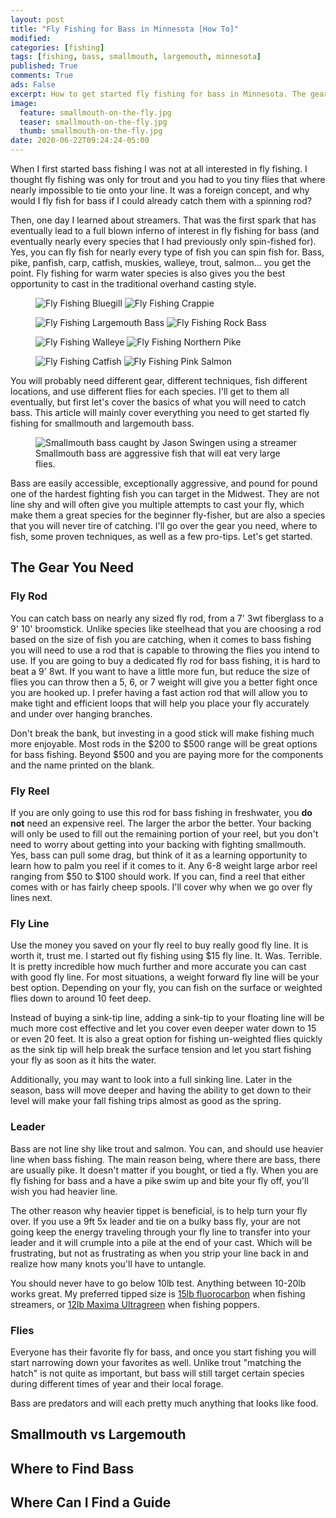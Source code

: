 ```yaml
---
layout: post
title: "Fly Fishing for Bass in Minnesota [How To]"
modified:
categories: [fishing]
tags: [fishing, bass, smallmouth, largemouth, minnesota]
published: True
comments: True
ads: False
excerpt: How to get started fly fishing for bass in Minnesota. The gear, techniques and other advice on getting started
image:
  feature: smallmouth-on-the-fly.jpg
  teaser: smallmouth-on-the-fly.jpg
  thumb: smallmouth-on-the-fly.jpg
date: 2020-06-22T09:24:24-05:00
---
```


When I first started bass fishing I was not at all interested in fly fishing. I thought fly fishing was only for trout and you had to you tiny flies that where nearly impossible to tie onto your line. It was a foreign concept, and why would I fly fish for bass if I could already catch them with a spinning rod?

Then, one day I learned about streamers. That was the first spark that has eventually lead to a full blown inferno of interest in fly fishing for bass (and eventually nearly every species that I had previously only spin-fished for). Yes, you can fly fish for nearly every type of fish you can spin fish for. Bass, pike, panfish, carp, catfish, muskies, walleye, trout, salmon... you get the point. Fly fishing for warm water species is also gives you the best opportunity to cast in the traditional overhand casting style.

<figure class="half">
  <img title="Fly Fishing Bluegill" alt="Fly Fishing Bluegill" src="/images/Fly_Fishing_Warmwater_Bluegill.jpg">
  <!-- <figcaption>Bluegill</figcaption> -->
  <img title="Fly Fishing Crappie" alt="Fly Fishing Crappie" src="/images/Fly_Fishing_Warmwater_Crappie.jpg">
  <!-- <figcaption>Crappie</figcaption> -->
</figure>

<figure class="half">
  <img title="Fly Fishing Largemouth Bass" alt="Fly Fishing Largemouth Bass" src="/images/Fly_Fishing_Warmwater_Largemouth_Bass.jpg">
  <!-- <figcaption>Largemouth Bass</figcaption> -->
  <img title="Fly Fishing Rock Bass" alt="Fly Fishing Rock Bass" src="/images/Fly_Fishing_Warmwater_Rock_Bass.jpg">
  <!-- <figcaption>Rock Bass</figcaption> -->
</figure>

<figure class="half">
  <img title="Fly Fishing Walleye" alt="Fly Fishing Walleye" src="/images/Fly_Fishing_Walleye.jpg">
  <!-- <figcaption>Bluegill</figcaption> -->
  <img title="Fly Fishing Northern Pike" alt="Fly Fishing Northern Pike" src="/images/Fly_Fishing_Warmwater_Pike.jpg">
  <!-- <figcaption>Northern Pike</figcaption> -->
</figure>

<figure class="half">
  <img title="Fly Fishing Catfish" alt="Fly Fishing Catfish" src="/images/Fly_Fishing_Catfish.jpg">
  <!-- <figcaption>Catfish</figcaption> -->
  <img title="Fly Fishing Pink Salmon" alt="Fly Fishing Pink Salmon" src="/images/Fly_Fishing_Pink_Salmon.jpg">
  <!-- <figcaption>Pink Salmon</figcaption> -->
</figure>


You will probably need different gear, different techniques, fish different locations, and use different flies for each species. I'll get to them all eventually, but first let's cover the basics of what you will need to catch bass. This article will mainly cover everything you need to get started fly fishing for smallmouth and largemouth bass.

<figure>
  <img title="Smallmouth bass caught by Jason Swingen using a streamer" alt="Smallmouth bass caught by Jason Swingen using a streamer" src="/images/smallmouth-on-the-fly.jpg">
  <figcaption>Smallmouth bass are aggressive fish that will eat very large flies.</figcaption>
</figure>

Bass are easily accessible, exceptionally aggressive, and pound for pound one of the hardest fighting fish you can target in the Midwest. They are not line shy and will often give you multiple attempts to cast your fly, which make them a great species for the beginner fly-fisher, but are also a species that you will never tire of catching. I'll go over the gear you need, where to fish, some proven techniques, as well as a few pro-tips. Let's get started.

## The Gear You Need

### Fly Rod
You can catch bass on nearly any sized fly rod, from a 7' 3wt fiberglass to a 9' 10' broomstick. Unlike species like steelhead that you are choosing a rod based on the size of fish you are catching, when it comes to bass fishing you will need to use a rod that is capable to throwing the flies you intend to use. If you are going to buy a dedicated fly rod for bass fishing, it is hard to beat a 9' 8wt. If you want to have a little more fun, but reduce the size of flies you can throw then a 5, 6, or 7 weight will give you a better fight once you are hooked up. I prefer having a fast action rod that will allow you to make tight and efficient loops that will help you place your fly accurately and under over hanging branches.

Don't break the bank, but investing in a good stick will make fishing much more enjoyable. Most rods in the $200 to $500 range will be great options for bass fishing. Beyond $500 and you are paying more for the components and the name printed on the blank.

<script type="text/javascript">
amzn_assoc_tracking_id = "jsoutdoors09-20";
amzn_assoc_ad_mode = "manual";
amzn_assoc_ad_type = "smart";
amzn_assoc_marketplace = "amazon";
amzn_assoc_region = "US";
amzn_assoc_design = "enhanced_links";
amzn_assoc_asins = "B014V2V2JU";
amzn_assoc_placement = "adunit";
amzn_assoc_linkid = "c228a167c9aed770547fe50c7dd83913";
</script>
<script src="//z-na.amazon-adsystem.com/widgets/onejs?MarketPlace=US"></script>

<script type="text/javascript">
amzn_assoc_tracking_id = "jsoutdoors09-20";
amzn_assoc_ad_mode = "manual";
amzn_assoc_ad_type = "smart";
amzn_assoc_marketplace = "amazon";
amzn_assoc_region = "US";
amzn_assoc_design = "enhanced_links";
amzn_assoc_asins = "B01J8X9ZE6";
amzn_assoc_placement = "adunit";
amzn_assoc_linkid = "169a8f3f4d35749c087e41c2c8c7aa20";
</script>
<script src="//z-na.amazon-adsystem.com/widgets/onejs?MarketPlace=US"></script>

### Fly Reel
If you are only going to use this rod for bass fishing in freshwater, you **do not** need an expensive reel. The larger the arbor the better. Your backing will only be used to fill out the remaining portion of your reel, but you don't need to worry about getting into your backing with fighting smallmouth. Yes, bass can pull some drag, but think of it as a learning opportunity to learn how to palm you reel if it comes to it. Any 6-8 weight large arbor reel ranging from $50 to $100 should work. If you can, find a reel that either comes with or has fairly cheep spools. I'll cover why when we go over fly lines next.

<script type="text/javascript">
amzn_assoc_tracking_id = "jsoutdoors09-20";
amzn_assoc_ad_mode = "manual";
amzn_assoc_ad_type = "smart";
amzn_assoc_marketplace = "amazon";
amzn_assoc_region = "US";
amzn_assoc_design = "enhanced_links";
amzn_assoc_asins = "B013VO8CTC";
amzn_assoc_placement = "adunit";
amzn_assoc_linkid = "e55687f06091c11affc0523f5bc1da41";
</script>
<script src="//z-na.amazon-adsystem.com/widgets/onejs?MarketPlace=US"></script>

<script type="text/javascript">
amzn_assoc_tracking_id = "jsoutdoors09-20";
amzn_assoc_ad_mode = "manual";
amzn_assoc_ad_type = "smart";
amzn_assoc_marketplace = "amazon";
amzn_assoc_region = "US";
amzn_assoc_design = "enhanced_links";
amzn_assoc_asins = "B011M9KEX0";
amzn_assoc_placement = "adunit";
amzn_assoc_linkid = "175ec099cd4261a9d751ddd5d624bb3a";
</script>
<script src="//z-na.amazon-adsystem.com/widgets/onejs?MarketPlace=US"></script>

### Fly Line
Use the money you saved on your fly reel to buy really good fly line. It is worth it, trust me. I started out fly fishing using $15 fly line. It. Was. Terrible. It is pretty incredible how much further and more accurate you can cast with good fly line. For most situations, a weight forward fly line will be your best option. Depending on your fly, you can fish on the surface or weighted flies down to around 10 feet deep.

Instead of buying a sink-tip line, adding a sink-tip to your floating line will be much more cost effective and let you cover even deeper water down to 15 or even 20 feet. It is also a great option for fishing un-weighted flies quickly as the sink tip will help break the surface tension and let you start fishing your fly as soon as it hits the water.

Additionally, you may want to look into a full sinking line. Later in the season, bass will move deeper and having the ability to get down to their level will make your fall fishing trips almost as good as the spring.

<script type="text/javascript">
amzn_assoc_tracking_id = "jsoutdoors09-20";
amzn_assoc_ad_mode = "manual";
amzn_assoc_ad_type = "smart";
amzn_assoc_marketplace = "amazon";
amzn_assoc_region = "US";
amzn_assoc_design = "enhanced_links";
amzn_assoc_asins = "B001RO4H1Q";
amzn_assoc_placement = "adunit";
amzn_assoc_linkid = "480a6efde2d927bc9968e95892f67bff";
</script>
<script src="//z-na.amazon-adsystem.com/widgets/onejs?MarketPlace=US"></script>

<script type="text/javascript">
amzn_assoc_tracking_id = "jsoutdoors09-20";
amzn_assoc_ad_mode = "manual";
amzn_assoc_ad_type = "smart";
amzn_assoc_marketplace = "amazon";
amzn_assoc_region = "US";
amzn_assoc_design = "enhanced_links";
amzn_assoc_asins = "B07JJ1Z95J";
amzn_assoc_placement = "adunit";
amzn_assoc_linkid = "77e41d90a6c7f9a683acf15d6a13e9eb";
</script>
<script src="//z-na.amazon-adsystem.com/widgets/onejs?MarketPlace=US"></script>

### Leader

Bass are not line shy like trout and salmon. You can, and should use heavier line when bass fishing. The main reason being, where there are bass, there are usually pike. It doesn't matter if you bought, or tied a fly. When you are fly fishing for bass and a have a pike swim up and bite your fly off, you'll wish you had heavier line.

The other reason why heavier tippet is beneficial, is to help turn your fly over. If you use a 9ft 5x leader and tie on a bulky bass fly, your are not going keep the energy traveling through your fly line to transfer into your leader and it will crumple into a pile at the end of your cast. Which will be frustrating, but not as frustrating as when you strip your line back in and realize how many knots you'll have to untangle.

You should never have to go below 10lb test. Anything between 10-20lb works great. My preferred tipped size is <a target="_blank" rel="noreferrer" href="https://amzn.to/3gh6zKe">15lb fluorocarbon</a> when fishing streamers, or <a target="_blank" rel="noreferrer" href="https://amzn.to/3imeEyP">12lb Maxima Ultragreen</a> when fishing poppers.

### Flies

Everyone has their favorite fly for bass, and once you start fishing you will start narrowing down your favorites as well. Unlike trout "matching the hatch" is not quite as important, but bass will still target certain species during different times of year and their local forage.

Bass are predators and will each pretty much anything that looks like food.


## Smallmouth vs Largemouth

## Where to Find Bass

## Where Can I Find a Guide
